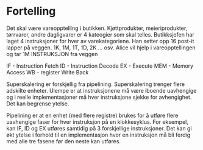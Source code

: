 # Fortelling 
Det skal være vareopptelling i butikken. Kjøttprodukter, meieriprodukter, tørrvarer, andre dagligvarer er 4 kateogier som skal telles. Butikksjefen har laget 4 instruksjoner for hver av varekategoriene. Han setter opp 16 post-it lapper på veggen. 1K, 1M, 1T, 1D, 2K ... osv.
Alice vil hjelp i vareopptellingen og tar 1M INSTRUKSJON fra veggen

IF - Instruction Fetch
ID - Instruction Decode
EX - Execute
MEM - Memory Access
WB - register Write Back

Superskalering er forskjellig fra pipelining. 
Superskalering trenger flere adskilte enheter. Ulempe er at instruksjonene må være iboende uavhengige og i reelle implementasjoner må hver instruksjone sjekke for avhengighet. Det kan begrense ytelse. 

Pipelining er at en enhet (med flere registre) brukes for å utføre flere uavhengige faser for hver instruksjon på en klokkesyklus. For eksempel, kan IF, ID og EX utføres samtidig på 3 forskjellige instruksjoner. Det kan gi økt ytelse i forhold til en implementasjon hvor en instruksjon må bli ferdig med alle tre fasene før den neste kan utføres.  
